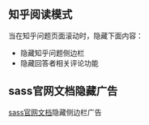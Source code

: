 ## 知乎阅读模式
当在知乎问题页面滚动时，隐藏下面内容：

- 隐藏知乎问题侧边栏
- 隐藏回答者相关评论功能

## sass官网文档隐藏广告
[sass官网文档](https://www.sass.hk/docs/)隐藏侧边栏广告
